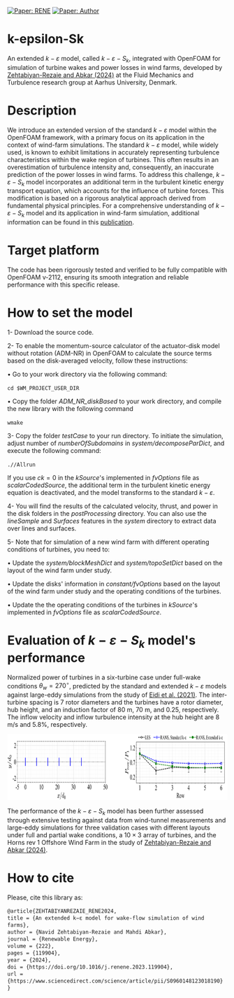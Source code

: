 <!--  [![Compatibility: OFver](https://img.shields.io/badge/Compatible_with-OpenFOAM.v2112-lightblue.svg)]()  -->
[![Paper: RENE](https://img.shields.io/badge/Reference-Paper-red.svg)](https://doi.org/10.1016/j.renene.2023.119904)
[![Paper: Author](https://img.shields.io/badge/Author-green.svg)](https://sites.google.com/view/zehtabiyan/home)


<!-- [![License: GPL v3](https://img.shields.io/badge/License-GPLv3-blue.svg)](https://www.gnu.org/licenses/gpl-3.0)   -->


# k-epsilon-Sk
An extended $k-\varepsilon$ model, called $k-\varepsilon-S_k$, integrated with OpenFOAM for simulation of turbine wakes and power losses in wind farms, developed by [Zehtabiyan-Rezaie and Abkar (2024)](https://doi.org/10.1016/j.renene.2023.119904) at the Fluid Mechanics and Turbulence research group at Aarhus University, Denmark. 

# Description
We introduce an extended version of the standard $k-\varepsilon$ model within the OpenFOAM framework, with a primary focus on its application in the context of wind-farm simulations. The standard $k-\varepsilon$ model, while widely used, is known to exhibit limitations in accurately representing turbulence characteristics within the wake region of turbines. This often results in an overestimation of turbulence intensity and, consequently, an inaccurate prediction of the power losses in wind farms. To address this challenge, $k-\varepsilon-S_k$ model incorporates an additional term in the turbulent kinetic energy transport equation, which accounts for the influence of turbine forces. This modification is based on a rigorous analytical approach derived from fundamental physical principles. For a comprehensive understanding of $k-\varepsilon-S_k$ model and its application in wind-farm simulation, additional information can be found in this [publication](https://doi.org/10.1016/j.renene.2023.119904).

# Target platform
The code has been rigorously tested and verified to be fully compatible with OpenFOAM v-2112, ensuring its smooth integration and reliable performance with this specific release.

<!-- # Author
[Navid Zehtabiyan-Rezaie](https://sites.google.com/view/zehtabiyan/home)-->

# How to set the model
1- Download the source code.

2- To enable the momentum-source calculator of the actuator-disk model without rotation (ADM-NR) in OpenFOAM to calculate the source terms based on the disk-averaged velocity, follow these instructions:

$\bullet$ Go to your work directory via the following command:
  
`cd $WM_PROJECT_USER_DIR`
       
$\bullet$ Copy the folder _ADM_NR_diskBased_ to your work directory, and compile the new library with the following command
  
 `wmake`
 
3- Copy the folder _testCase_ to your run directory. To initiate the simulation, adjust number of _numberOfSubdomains_ in _system/decomposeParDict_, and execute the following command:

`.//Allrun`


If you use $ck = 0$ in the _kSource_'s implemented in _fvOptions_ file as _scalarCodedSource_, the additional term in the turbulent kinetic energy equation is deactivated, and the model transforms to the standard $k-\varepsilon$.

4- You will find the results of the calculated velocity, thrust, and power in the disk folders in the _postProcessing_ directory. You can also use the _lineSample_ and _Surfaces_ features in the _system_ directory to extract data over lines and surfaces.

5- Note that for simulation of a new wind farm with different operating conditions of turbines, you need to:

$\bullet$ Update the _system/blockMeshDict_ and _system/topoSetDict_ based on the layout of the wind farm under study.

$\bullet$ Update the disks' information in _constant/fvOptions_ based on the layout of the wind farm under study and the operating conditions of the turbines.

$\bullet$ Update the the operating conditions of the turbines in _kSource_'s implemented in _fvOptions_ file as _scalarCodedSource_.

# Evaluation of $k-\varepsilon-S_k$ model's performance
Normalized power of turbines in a six-turbine case under full-wake conditions $\theta_w = 270^\circ$, predicted by the standard and extended $k-\varepsilon$ models against large-eddy simulations from the study of [Eidi et al. (2021)](https://doi.org/10.1016/j.renene.2021.08.012). The inter-turbine spacing is 7 rotor diameters and the turbines have a rotor diameter, hub height, and an induction factor of 80 m, 70 m, and 0.25, respectively. The inflow velocity and inflow turbulence intensity at the hub height are 8 m/s and 5.8\%, respectively.

  <img src="https://github.com/AUfluids/k-epsilon-Sk/blob/main/testCase/case1_layout_NP.png" width="900" height="150" alt="Normalized power of turbines in three validation cases">

The performance of the $k-\varepsilon-S_k$ model has been further assessed through extensive testing against data from wind-tunnel measurements and large-eddy simulations for three validation cases with different layouts under full and partial wake conditions, a $10 \times 3$ array of turbines, and the Horns rev 1 Offshore Wind Farm in the study of [Zehtabiyan-Rezaie and Abkar (2024)](https://doi.org/10.1016/j.renene.2023.119904).

<!-- Streamwise velocity in turbine wakes in a wind farm consisting of a $10 \times 3$ array of turbines. Comparison of profiles against wind-tunnel measurement from the  study of [Chamorro and Porté-Agel](https://doi.org/10.3390/en4111916):
![WindTunnelMeasurements](https://github.com/nzhtbyn/FiguresForCodes/blob/main/Extended-kEpsilon-WindFarmSim/vertical_vs_experiment.png)

Normalized power of the operational wind farm of HR1, predicted through the extended $k-\varepsilon$ model compared with large-eddy simulations data from [Wu and Porté-Agel](https://doi.org/10.1016/j.renene.2014.06.019):
![Hornsrev1](https://github.com/nzhtbyn/FiguresForCodes/blob/main/Extended-kEpsilon-WindFarmSim/NP_HR1.png) -->

# How to cite
Please, cite this library as:
```
@article{ZEHTABIYANREZAIE_RENE2024,
title = {An extended k−ɛ model for wake-flow simulation of wind farms},
author = {Navid Zehtabiyan-Rezaie and Mahdi Abkar},
journal = {Renewable Energy},
volume = {222},
pages = {119904},
year = {2024},
doi = {https://doi.org/10.1016/j.renene.2023.119904},
url = {https://www.sciencedirect.com/science/article/pii/S0960148123018190}
}
```

